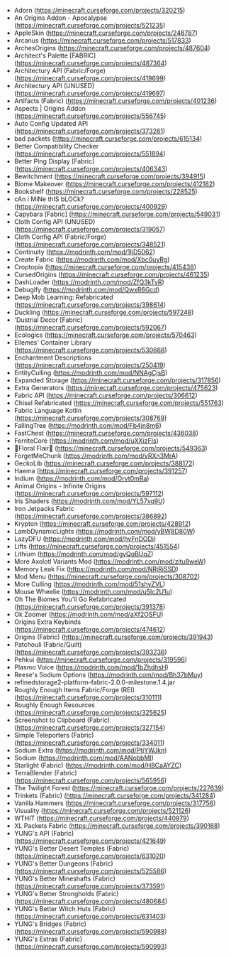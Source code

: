 - Adorn (<https://minecraft.curseforge.com/projects/320215>)
- An Origins Addon - Apocalypse (<https://minecraft.curseforge.com/projects/521235>)
- AppleSkin (<https://minecraft.curseforge.com/projects/248787>)
- Arcanus (<https://minecraft.curseforge.com/projects/517833>)
- ArchesOrigins (<https://minecraft.curseforge.com/projects/487604>)
- Architect's Palette [FABRIC] (<https://minecraft.curseforge.com/projects/487364>)
- Architectury API (Fabric/Forge) (<https://minecraft.curseforge.com/projects/419699>)
- Architectury API (UNUSED) (<https://minecraft.curseforge.com/projects/419697>)
- Artifacts (Fabric) (<https://minecraft.curseforge.com/projects/401236>)
- Aspects | Origins Addon (<https://minecraft.curseforge.com/projects/556745>)
- Auto Config Updated API (<https://minecraft.curseforge.com/projects/373261>)
- bad packets (<https://minecraft.curseforge.com/projects/615134>)
- Better Compatibility Checker (<https://minecraft.curseforge.com/projects/551894>)
- Better Ping Display [Fabric] (<https://minecraft.curseforge.com/projects/406343>)
- Bewitchment (<https://minecraft.curseforge.com/projects/394915>)
- Biome Makeover (<https://minecraft.curseforge.com/projects/412182>)
- Bookshelf (<https://minecraft.curseforge.com/projects/228525>)
- cAn i MiNe thIS bLOCk? (<https://minecraft.curseforge.com/projects/400929>)
- Capybara [Fabric] (<https://minecraft.curseforge.com/projects/549031>)
- Cloth Config API (UNUSED) (<https://minecraft.curseforge.com/projects/319057>)
- Cloth Config API (Fabric/Forge) (<https://minecraft.curseforge.com/projects/348521>)
- Continuity (<https://modrinth.com/mod/1IjD5062>)
- Create Fabric (<https://modrinth.com/mod/Xbc0uyRg>)
- Croptopia (<https://minecraft.curseforge.com/projects/415438>)
- CursedOrigins (<https://minecraft.curseforge.com/projects/461235>)
- DashLoader (<https://modrinth.com/mod/ZfQ3kTvR>)
- Debugify (<https://modrinth.com/mod/QwxR6Gcd>)
- Deep Mob Learning: Refabricated (<https://minecraft.curseforge.com/projects/398614>)
- Duckling (<https://minecraft.curseforge.com/projects/597248>)
- 'Dustrial Decor [Fabric] (<https://minecraft.curseforge.com/projects/592067>)
- Ecologics (<https://minecraft.curseforge.com/projects/570463>)
- Ellemes' Container Library (<https://minecraft.curseforge.com/projects/530668>)
- Enchantment Descriptions (<https://minecraft.curseforge.com/projects/250419>)
- EntityCulling (<https://modrinth.com/mod/NNAgCjsB>)
- Expanded Storage (<https://minecraft.curseforge.com/projects/317856>)
- Extra Generators (<https://minecraft.curseforge.com/projects/475623>)
- Fabric API (<https://minecraft.curseforge.com/projects/306612>)
- Chisel Refabricated (<https://minecraft.curseforge.com/projects/551763>)
- Fabric Language Kotlin (<https://minecraft.curseforge.com/projects/308769>)
- FallingTree (<https://modrinth.com/mod/Fb4jn8m6>)
- FastChest (<https://minecraft.curseforge.com/projects/436038>)
- FerriteCore (<https://modrinth.com/mod/uXXizFIs>)
- 🌷Floral Flair🌷 (<https://minecraft.curseforge.com/projects/549363>)
- ForgetMeChunk (<https://modrinth.com/mod/vRXn3MrA>)
- GeckoLib (<https://minecraft.curseforge.com/projects/388172>)
- Haema (<https://minecraft.curseforge.com/projects/391257>)
- Indium (<https://modrinth.com/mod/Orvt0mRa>)
- Animal Origins - Infinite Origins (<https://minecraft.curseforge.com/projects/597112>)
- Iris Shaders (<https://modrinth.com/mod/YL57xq9U>)
- Iron Jetpacks Fabric (<https://minecraft.curseforge.com/projects/386892>)
- Krypton (<https://minecraft.curseforge.com/projects/428912>)
- LambDynamicLights (<https://modrinth.com/mod/yBW8D80W>)
- LazyDFU (<https://modrinth.com/mod/hvFnDODi>)
- Lifts (<https://minecraft.curseforge.com/projects/451554>)
- Lithium (<https://modrinth.com/mod/gvQqBUqZ>)
- More Axolotl Variants Mod (<https://modrinth.com/mod/zitu8weW>)
- Memory Leak Fix (<https://modrinth.com/mod/NRjRiSSD>)
- Mod Menu (<https://minecraft.curseforge.com/projects/308702>)
- More Culling (<https://modrinth.com/mod/51shyZVL>)
- Mouse Wheelie (<https://modrinth.com/mod/u5Ic2U1u>)
- Oh The Biomes You'll Go Refabricated (<https://minecraft.curseforge.com/projects/391378>)
- Ok Zoomer (<https://modrinth.com/mod/aXf2OSFU>)
- Origins Extra Keybinds (<https://minecraft.curseforge.com/projects/474612>)
- Origins (Fabric) (<https://minecraft.curseforge.com/projects/391943>)
- Patchouli (Fabric/Quilt) (<https://minecraft.curseforge.com/projects/393236>)
- Pehkui (<https://minecraft.curseforge.com/projects/319596>)
- Plasmo Voice (<https://modrinth.com/mod/1bZhdhsH>)
- Reese's Sodium Options (<https://modrinth.com/mod/Bh37bMuy>)
- refinedstorage2-platform-fabric-2.0.0-milestone.1.4.jar
- Roughly Enough Items Fabric/Forge (REI) (<https://minecraft.curseforge.com/projects/310111>)
- Roughly Enough Resources (<https://minecraft.curseforge.com/projects/325625>)
- Screenshot to Clipboard (Fabric) (<https://minecraft.curseforge.com/projects/327154>)
- Simple Teleporters (Fabric) (<https://minecraft.curseforge.com/projects/334011>)
- Sodium Extra (<https://modrinth.com/mod/PtjYWJkn>)
- Sodium (<https://modrinth.com/mod/AANobbMI>)
- Starlight (Fabric) (<https://modrinth.com/mod/H8CaAYZC>)
- TerraBlender (Fabric) (<https://minecraft.curseforge.com/projects/565956>)
- The Twilight Forest (<https://minecraft.curseforge.com/projects/227639>)
- Trinkets (Fabric) (<https://minecraft.curseforge.com/projects/341284>)
- Vanilla Hammers (<https://minecraft.curseforge.com/projects/317756>)
- Visuality (<https://minecraft.curseforge.com/projects/521126>)
- WTHIT (<https://minecraft.curseforge.com/projects/440979>)
- XL Packets Fabric (<https://minecraft.curseforge.com/projects/390168>)
- YUNG's API (Fabric) (<https://minecraft.curseforge.com/projects/421649>)
- YUNG's Better Desert Temples (Fabric) (<https://minecraft.curseforge.com/projects/631020>)
- YUNG's Better Dungeons (Fabric) (<https://minecraft.curseforge.com/projects/525586>)
- YUNG's Better Mineshafts (Fabric) (<https://minecraft.curseforge.com/projects/373591>)
- YUNG's Better Strongholds (Fabric) (<https://minecraft.curseforge.com/projects/480684>)
- YUNG's Better Witch Huts (Fabric) (<https://minecraft.curseforge.com/projects/631403>)
- YUNG's Bridges (Fabric) (<https://minecraft.curseforge.com/projects/590988>)
- YUNG's Extras (Fabric) (<https://minecraft.curseforge.com/projects/590993>)
